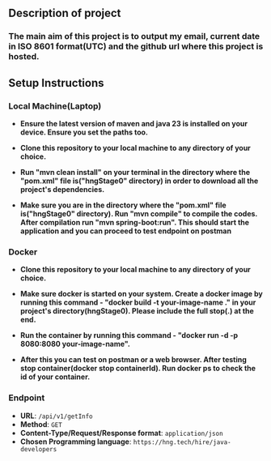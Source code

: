 ## **Description of project**
### The main aim of this project is to output my email, current date in ISO 8601 format(UTC) and the github url where this project is hosted.

## **Setup Instructions**


### **Local Machine(Laptop)**
- **Ensure the latest version of maven and java 23 is installed on your device. Ensure you set the paths too.**


- **Clone this repository to your local machine to any directory of your choice.**


- **Run "mvn clean install" on your terminal in the directory  where the "pom.xml" file is("hngStage0" directory) in order to download all the project's dependencies.**


- **Make sure you are in the directory where the "pom.xml" file is("hngStage0" directory). Run "mvn compile" to compile the codes. After compilation run "mvn spring-boot:run". This should start the application and you can proceed to test endpoint on postman**


### **Docker**
- **Clone this repository to your local machine to any directory of your choice.**


- **Make sure docker is started on your system. Create a docker image by running this command - "docker build -t your-image-name ." in your project's directory(hngStage0). Please include the full stop(.) at the end.**


- **Run the container by running this command - "docker run -d -p 8080:8080 your-image-name".**


- **After this you can test on postman or a web browser. After testing stop container(docker stop containerId). Run docker ps to check the id of your container.**


### **Endpoint**

- **URL**: `/api/v1/getInfo`
- **Method**: `GET`
- **Content-Type/Request/Response format**: `application/json`
- **Chosen Programming language**: `https://hng.tech/hire/java-developers`


